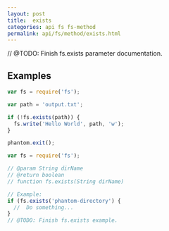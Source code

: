 ```yaml
---
layout: post
title:  exists
categories: api fs fs-method
permalink: api/fs/method/exists.html
---
```


// @TODO: Finish fs.exists parameter documentation.

## Examples

```javascript
var fs = require('fs');

var path = 'output.txt';

if (!fs.exists(path)) {
  fs.write('Hello World', path, 'w');
}

phantom.exit();
```

```javascript
var fs = require('fs');

// @param String dirName
// @return boolean
// function fs.exists(String dirName)

// Example:
if (fs.exists('phantom-directory') {
  //  Do something...
}
// @TODO: Finish fs.exists example.
```








